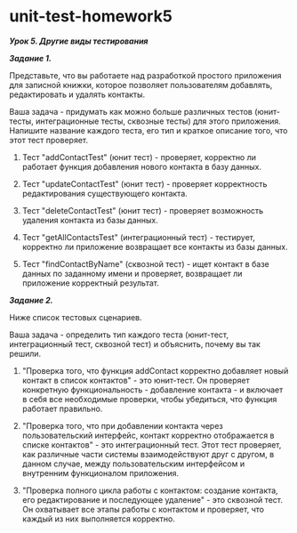 # unit-test-homework5
***Урок 5. Другие виды тестирования***

***Задание 1.*** 

Представьте, что вы работаете над разработкой простого приложения для записной книжки, которое позволяет пользователям добавлять, редактировать и удалять контакты.

Ваша задача - придумать как можно больше различных тестов (юнит-тесты, интеграционные тесты, сквозные тесты) для этого приложения. Напишите название каждого теста, его тип и краткое описание того, что этот тест проверяет.

1. Тест "addContactTest" (юнит тест) - проверяет, корректно ли работает функция добавления нового контакта в базу данных.

2. Тест "updateContactTest" (юнит тест) - проверяет корректность редактирования существующего контакта.

3. Тест "deleteContactTest" (юнит тест) - проверяет возможность удаления контакта из базы данных.

4. Тест "getAllContactsTest" (интеграционный тест) - тестирует, корректно ли приложение возвращает все контакты из базы данных.

5. Тест "findContactByName" (сквозной тест) - ищет контакт в базе данных по заданному имени и проверяет, возвращает ли приложение корректный результат.


***Задание 2.***

Ниже список тестовых сценариев. 

Ваша задача - определить тип каждого теста (юнит-тест, интеграционный тест, сквозной тест) и объяснить, почему вы так решили.

1. "Проверка того, что функция addContact корректно добавляет новый контакт в список контактов" - это юнит-тест. Он проверяет конкретную функциональность - добавление контакта - и включает в себя все необходимые проверки, чтобы убедиться, что функция работает правильно.

2. "Проверка того, что при добавлении контакта через пользовательский интерфейс, контакт корректно отображается в списке контактов" - это интеграционный тест. Этот тест проверяет, как различные части системы взаимодействуют друг с другом, в данном случае, между пользовательским интерфейсом и внутренним функционалом приложения.

3. "Проверка полного цикла работы с контактом: создание контакта, его редактирование и последующее удаление" -  это сквозной тест. Он охватывает все этапы работы с контактом и проверяет, что каждый из них выполняется корректно.
